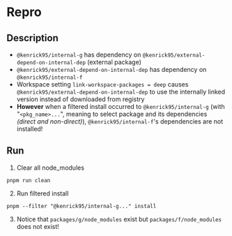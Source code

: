 # Repro

## Description

- `@kenrick95/internal-g` has dependency on `@kenrick95/external-depend-on-internal-dep` (external package)
- `@kenrick95/external-depend-on-internal-dep` has dependency on `@kenrick95/internal-f` 
- Workspace setting `link-workspace-packages = deep` causes `@kenrick95/external-depend-on-internal-dep` to use the internally linked version instead of downloaded from registry
- **However** when a filtered install occurred to `@kenrick95/internal-g` (with "`<pkg_name>...`", meaning to select package and its dependencies _(direct and non-direct)_), `@kenrick95/internal-f`'s dependencies are not installed!

## Run

1. Clear all node_modules
```
pnpm run clean
```
2. Run filtered install
```
pnpm --filter "@kenrick95/internal-g..." install
```
3. Notice that `packages/g/node_modules` exist but `packages/f/node_modules` does not exist!
